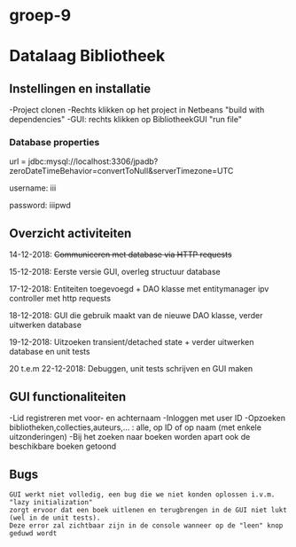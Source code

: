 # groep-9

# Datalaag Bibliotheek 

## Instellingen en installatie

-Project clonen
-Rechts klikken op het project in Netbeans "build with dependencies"
-GUI: rechts klikken op BibliotheekGUI "run file"

### Database properties
url = jdbc:mysql://localhost:3306/jpadb?zeroDateTimeBehavior=convertToNull&serverTimezone=UTC

username: iii

password: iiipwd

## Overzicht activiteiten

14-12-2018: ~~Communiceren met database via HTTP requests~~ 

15-12-2018: Eerste versie GUI, overleg structuur database

17-12-2018: Entiteiten toegevoegd + DAO klasse met entitymanager ipv controller met http requests

18-12-2018: GUI die gebruik maakt van de nieuwe DAO klasse, verder uitwerken database

19-12-2018: Uitzoeken transient/detached state + verder uitwerken database en unit tests

20 t.e.m 22-12-2018: Debuggen, unit tests schrijven en GUI maken

## GUI functionaliteiten
-Lid registreren met voor- en achternaam
-Inloggen met user ID
-Opzoeken bibliotheken,collecties,auteurs,... : alle, op ID of op naam (met enkele uitzonderingen)
-Bij het zoeken naar boeken worden apart ook de beschikbare boeken getoond

## Bugs
``` 
GUI werkt niet volledig, een bug die we niet konden oplossen i.v.m. "lazy initialization"
zorgt ervoor dat een boek uitlenen en terugbrengen in de GUI niet lukt (wel in de unit tests).
Deze error zal zichtbaar zijn in de console wanneer op de "leen" knop geduwd wordt
```